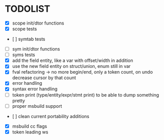 # TODOLIST
- [x] scope init/dtor functions
- [x] scope tests
- [ ] symtab tests
- [ ] sym init/dtor functions
- [ ] syms tests
- [x] add the field entity, like a var with offset/width in addition
- [x] use the new field entity on struct/union, enum still in var
- [x] fval refactoring -> no more begin/end, only a token count, on undo decrease cursor by that count
- [x] error handling
- [x] syntax error handling
- [ ] token print (type/entity/expr/stmt print) to be able to dump something pretty
- [ ] proper msbuild support
- [ ] clean current portability additions
- [x] msbuild cc flags
- [x] token leading ws
